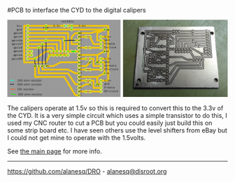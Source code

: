 #PCB to interface the CYD to the digital calipers

<img src="circuit.jpg" />

The calipers operate at 1.5v so this is required to convert this to the 3.3v of the CYD.  It is a very simple circuit which uses a simple transistor to do this, I used my CNC router to cut a PCB but you could easily just build this on some strip board etc. I have seen others use the level shifters from eBay but I could not get mine to operate with the 1.5volts. <br>

See [the main page](https://github.com/alanesq/DRO) for more info. <br>

--------------------
https://github.com/alanesq/DRO - alanesq@disroot.org
